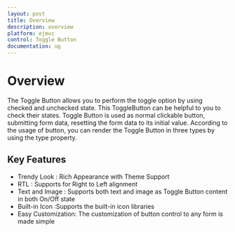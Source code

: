 ```yaml
---
layout: post
title: Overview
description: overview
platform: ejmvc
control: Toggle Button
documentation: ug
---
```


# Overview

The Toggle Button allows you to perform the toggle option by using checked and unchecked state. This ToggleButton can be helpful to you to check their states.  Toggle Button is used as normal clickable button, submitting form data, resetting the form data to its initial value. According to the usage of button, you can render the Toggle Button in three types by using the type property. 

## Key Features

* Trendy Look : Rich Appearance with Theme Support
* RTL : Supports for Right to Left alignment
* Text and Image : Supports both text and image as Toggle Button content in both On/Off state
* Built-in Icon :Supports the built-in icon libraries
* Easy Customization: The customization of button control to any form is made simple



